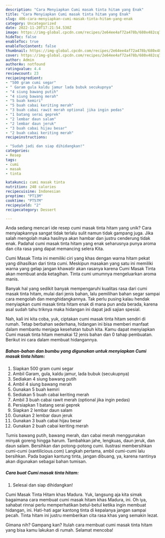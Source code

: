 ```yaml
---
description: "Cara Menyiapkan Cumi masak tinta hitam yang Enak"
title: "Cara Menyiapkan Cumi masak tinta hitam yang Enak"
slug: 406-cara-menyiapkan-cumi-masak-tinta-hitam-yang-enak
category: Uncategorized
date: 2022-11-20T17:21:54.530Z
image: https://img-global.cpcdn.com/recipes/2e64ee4af72a478b/680x482cq70/cumi-masak-tinta-hitam-foto-resep-utama.jpg
hideToc: false
enableToc: true
enableTocContent: false
thumbnail: https://img-global.cpcdn.com/recipes/2e64ee4af72a478b/680x482cq70/cumi-masak-tinta-hitam-foto-resep-utama.jpg
cover: https://img-global.cpcdn.com/recipes/2e64ee4af72a478b/680x482cq70/cumi-masak-tinta-hitam-foto-resep-utama.jpg
author: Admin
authorAv: notfound
ratingvalue: 4.4
reviewcount: 23
recipeingredient:
- "500 gram cumi segar"
- " Garam gula kaldu jamur lada bubuk secukupnya"
- "4 siung bawang putih"
- "4 siung bawang merah"
- "5 buah kemiri"
- "5 buah cabai keriting merah"
- "3 buah cabai rawit merah optional jika ingin pedas"
- "1 batang serai geprek"
- "2 lembar daun salam"
- "2 lembar daun jeruk"
- "3 buah cabai hijau besar"
- "2 buah cabai keriting merah"
recipeinstructions:

- "Sudah jadi dan siap dihidangkan!"
categories:
- Resep
tags:
- cumi
- masak
- tinta

katakunci: cumi masak tinta 
nutrition: 248 calories
recipecuisine: Indonesian
preptime: "PT13M"
cooktime: "PT57M"
recipeyield: "2"
recipecategory: Dessert

---
```





Anda sedang mencari ide resep cumi masak tinta hitam yang unik? Cara menyiapkannya sangat tidak terlalu sulit namun tidak gampang juga. Jika salah mengolah maka hasilnya akan hambar dan justru cenderung tidak enak. Padahal cumi masak tinta hitam yang enak seharusnya punya aroma dan cita rasa yang dapat memancing selera Kita.





Cumi Masak Tinta ini memiliki ciri yang khas dengan warna hitam pekat yang dihasilkan dari tinta cumi. Meskipun masakan yang satu ini memiliki warna yang gelap jangan khawatir akan rasanya karena Cumi Masak Tinta akan membuat anda ketagihan. Tinta cumi umumnya mengeluarkan aroma manis.

Banyak hal yang sedikit banyak mempengaruhi kualitas rasa dari cumi masak tinta hitam, mulai dari jenis bahan, lalu pemilihan bahan segar sampai cara mengolah dan menghidangkannya. Tak perlu pusing kalau hendak menyiapkan cumi masak tinta hitam enak di mana pun anda berada, karena asal sudah tahu triknya maka hidangan ini dapat jadi sajian spesial.






Nah, kali ini kita coba, yuk, ciptakan cumi masak tinta hitam sendiri di rumah. Tetap berbahan sederhana, hidangan ini bisa memberi manfaat dalam membantu menjaga kesehatan tubuh kita. Kamu dapat menyiapkan Cumi masak tinta hitam memakai 12 jenis bahan dan 0 tahap pembuatan. Berikut ini cara dalam membuat hidangannya.

<!--inarticleads1-->

##### Bahan-bahan dan bumbu yang digunakan untuk menyiapkan Cumi masak tinta hitam:

1. Siapkan 500 gram cumi segar
1. Ambil  Garam, gula, kaldu jamur, lada bubuk (secukupnya)
1. Sediakan 4 siung bawang putih
1. Ambil 4 siung bawang merah
1. Gunakan 5 buah kemiri
1. Sediakan 5 buah cabai keriting merah
1. Ambil 3 buah cabai rawit merah (optional jika ingin pedas)
1. Persiapkan 1 batang serai geprek
1. Siapkan 2 lembar daun salam
1. Gunakan 2 lembar daun jeruk
1. Gunakan 3 buah cabai hijau besar
1. Gunakan 2 buah cabai keriting merah


Tumis bawang putih, bawang merah, dan cabai merah menggunakan minyak goreng hingga harum. Tambahkan jahe, lengkuas, daun jeruk, dan daun salam. Bersihkan dan potong-potong cumi. ilustrasi membersihkan cumi-cumi (xantilicious.com) Langkah pertama, ambil cumi-cumi lalu bersihkan. Pada bagian kantung tinta, jangan dibuang, ya, karena nantinya akan digunakan sebagai bahan tumisan. 

<!--inarticleads2-->

##### Cara buat Cumi masak tinta hitam:


1. Selesai dan siap dihidangkan!

Cumi Masak Tinta Hitam khas Madura. Yuk, langsung aja kita simak bagaimana cara membuat cumi masak hitam khas Madura, ini. Oh iya, sahabat rinnai perlu memperhatikan betul-betul ketika ingin membuat hidangan, ini. Hati-hati agar kantong tinta di kepalanya jangan sampai pecah. Tinta hitam ini justru memberikan cita rasa khas yang semakin lezat. 

Gimana nih? Gampang kan? Itulah cara membuat cumi masak tinta hitam yang bisa kamu lakukan di rumah. Selamat mencoba!
